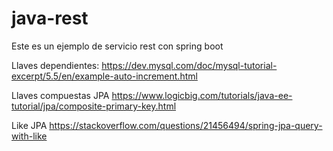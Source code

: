 # java-rest
Este es un ejemplo de servicio rest con spring boot

Llaves dependientes:
https://dev.mysql.com/doc/mysql-tutorial-excerpt/5.5/en/example-auto-increment.html

Llaves compuestas JPA
https://www.logicbig.com/tutorials/java-ee-tutorial/jpa/composite-primary-key.html

Like JPA
https://stackoverflow.com/questions/21456494/spring-jpa-query-with-like

